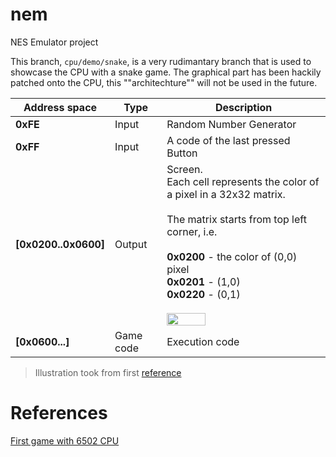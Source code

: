 # nem
NES Emulator project

This branch, `cpu/demo/snake`, is a very rudimantary branch that is used to showcase the CPU with a snake game.
The graphical part has been hackily patched onto the CPU, this ""architechture"" will not be used in the future.


<table><thead><tr><th>Address space</th><th>Type</th><th>Description</th></tr></thead><tbody>
<tr><td><strong>0xFE</strong></td><td>Input</td><td>Random Number Generator</td></tr>
<tr><td><strong>0xFF</strong></td><td>Input</td><td>A code of the last pressed Button</td></tr>
<tr><td><strong>[0x0200..0x0600]</strong></td><td>Output</td><td>Screen.<br>Each cell represents the color of a pixel in a 32x32 matrix.<br><br> The matrix starts from top left corner, i.e.<br><br> <strong>0x0200</strong> - the color of (0,0) pixel <br> <strong>0x0201</strong> - (1,0) <br> <strong>0x0220</strong> - (0,1) <br><br> <div style="text-align:left"><img src="https://bugzmanov.github.io/nes_ebook/images/ch3.4/image_2_screen_matrix.png" width="50%"></div></td></tr>
<tr><td><strong>[0x0600...]</strong></td><td>Game code</td><td>Execution code</td></tr>
</tbody></table>

> Illustration took from first [reference](#references)


# References

[First game with 6502 CPU](https://bugzmanov.github.io/nes_ebook/chapter_3_4.html)